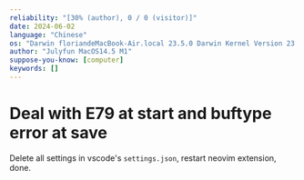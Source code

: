 ```yaml
---
reliability: "[30% (author), 0 / 0 (visitor)]"
date: 2024-06-02
language: "Chinese"
os: "Darwin floriandeMacBook-Air.local 23.5.0 Darwin Kernel Version 23.5.0: Wed May  1 20:16:51 PDT 2024; root:xnu-10063.121.3~5/RELEASE_ARM64_T8103 arm64"
author: "Julyfun MacOS14.5 M1"
suppose-you-know: [computer]
keywords: []
---
```


# Deal with E79 at start and buftype error at save

Delete all settings in vscode's `settings.json`, restart neovim extension, done.

